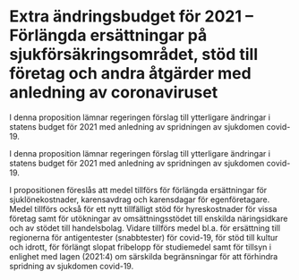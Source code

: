 # Extra ändringsbudget för 2021 – Förlängda ersättningar på sjukförsäkringsområdet, stöd till företag och andra åtgärder med anledning av coronaviruset

I denna proposition lämnar regeringen förslag till ytterligare ändringar i statens budget för 2021 med anledning av spridningen av sjukdomen covid-19.

I denna proposition lämnar regeringen förslag till ytterligare ändringar i statens budget för 2021 med anledning av spridningen av sjukdomen covid-19.

I propositionen föreslås att medel tillförs för förlängda ersättningar för
sjuklönekostnader, karensavdrag och karensdagar för egenföretagare.
Medel tillförs också för ett nytt tillfälligt stöd för hyreskostnader för vissa
företag samt för utökningar av omsättningsstödet till enskilda näringsidkare och av stödet till handelsbolag. Vidare tillförs medel bl.a. för ersättning till regionerna för antigentester (snabbtester) för covid-19, för stöd till kultur och idrott, för förlängt slopat fribelopp för studiemedel samt för tillsyn i enlighet med lagen (2021:4) om särskilda begränsningar för att förhindra spridning av sjukdomen covid-19.
